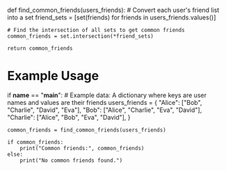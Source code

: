def find_common_friends(users_friends):
    # Convert each user's friend list into a set
    friend_sets = [set(friends) for friends in users_friends.values()]
    
    # Find the intersection of all sets to get common friends
    common_friends = set.intersection(*friend_sets)
    
    return common_friends

# Example Usage
if __name__ == "__main__":
    # Example data: A dictionary where keys are user names and values are their friends
    users_friends = {
        "Alice": ["Bob", "Charlie", "David", "Eva"],
        "Bob": ["Alice", "Charlie", "Eva", "David"],
        "Charlie": ["Alice", "Bob", "Eva", "David"],
    }
    
    common_friends = find_common_friends(users_friends)
    
    if common_friends:
        print("Common friends:", common_friends)
    else:
        print("No common friends found.")

